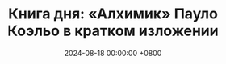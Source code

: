 ---
title: "Книга дня: «Алхимик» Пауло Коэльо в кратком изложении"
description: >-
  ✨ «Алхимик» — вдохновляющий роман о поиске своей судьбы и истинного счастья. Ищете вдохновение для мечты? "Алхимик" Пауло Коэльо — история о поиске личной легенды. Уроки смелости и веры в себя ждут вас в этой книге!
date: 2024-08-18 00:00:00 +0800
categories: [Мышление, Конспекты-книг]
tags:
  [
    алхимик,
    пауло-коэльо,
    самопознание,
    духовность,
    мечты,
    приключения,
    личностный-рост,
    символизм,
    алхимия,
    мотивация,
    смелость,
    настойчивость,
    сантьяго,
    фатима,
    уроки-жизни,
    вера-в-себя,
    вдохновение,
    жизненный-путь,
    поиск-цели,
    духовное-развитие,
    классика-литературы
  ]
image: 
alt: Книга Алхимик Пауло Коэльо
fallback:
  - 
  - 
---